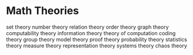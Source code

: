 # Math Theories

set theory
number theory
relation theory
order theory
graph theory
computability theory
information theory
theory of computation
coding theory
group theory
model theory
proof theory
probability theory
statistics theory
measure theory
representation theory
systems theory
chaos theory
